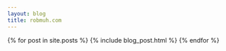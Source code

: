```yaml
---
layout: blog
title: robmuh.com 
---
```


{% for post in site.posts %}
  {% include blog_post.html %}
{% endfor %}
